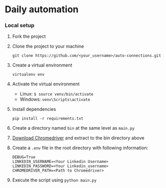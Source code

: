 # Daily automation


### Local setup

1. Fork the project
2. Clone the project to your machine
    ```
    git clone https://github.com/<your_username>/auto-connections.git
    ```
3. Create a virtual environment
    ```
    virtualenv env
    ```
4. Activate the virtual environment
    
    - Linux:
    `$ source venv/bin/activate`
    - Windows:
    `venv\Scripts\activate`
5. Install dependencies
    ```
    pip install -r requirements.txt
    ```
6. Create a directory named `bin` at the same level as `main.py`
7. [Download Chromedriver](https://chromedriver.chromium.org/downloads) and extract  to the bin directory above
8. Create a `.env` file in the root directory with following information:
    ```
    DEBUG=True
    LINKEDIN_USERNAME=<Your Linkedin Username>
    LINKEDIN_PASSWORD=<Your Linkedin_username>
    CHROMEDRIVER_PATH=<Path to Chromedriver>
    ```
9. Execute the script using `python main.py`